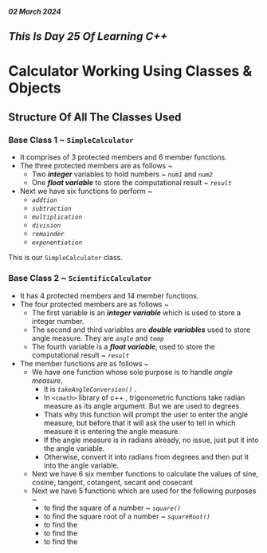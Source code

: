***02 March 2024***
## *This Is Day 25 Of Learning C++*

# Calculator Working Using Classes & Objects

## Structure Of All The Classes Used

### Base Class 1 ~ `SimpleCalculator`
- It comprises of 3 protected members and 6 member functions.
- The three protected members are as follows ~
    - Two ***integer*** variables to hold numbers ~ *`num1`* and *`num2`*
    - One ***float variable*** to store the computational result ~ *`result`*
- Next we have six functions to perform ~
    - *`addtion`* 
    - *`subtraction`*
    - *`multiplication`*
    - *`division`*
    - *`remainder`*
    - *`exponentiation`*

This is our `SimpleCalculator` class.

### Base Class 2 ~ `ScientificCalculator`
- It has 4 protected members and 14 member functions.
- The four protected members are as follows ~
    - The first variable is an ***integer variable*** which is used to store a integer number.
    - The second and third variables are ***double variables*** used to store angle measure. They are *`angle`* and *`temp`*
    - The fourth variable is a ***float variable***, used to store the computational result ~ *`result`*
- The member functions are as follows ~
    - We have one function whose sole purpose is to handle *angle measure*.
        - It is *`takeAngleConversion()`* . 
        - In `<cmath>` library of c++ , trigonometric functions take radian measure as its angle argument. But we are used to degrees.
        - Thats why this function will prompt the user to enter the angle measure, but before that it will ask the user to tell in which measure it is entering the angle measure.
        - If the angle measure is in radians already, no issue, just put it into the angle variable.
        - Otherwise, convert it into radians from degrees and then put it into the angle variable.
    - Next we have 6 six member functions to calculate the values of sine, cosine, tangent, cotangent, secant and cosecant
    - Next we have 5 functions which are used for the following purposes ~
        - to find the square of a number ~ *`square()`*
        - to find the square root of a number ~ *`squareRoot()`*
        - to find the
        - to find the
        - to find the